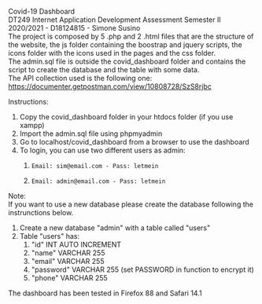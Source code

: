 Covid-19 Dashboard  
DT249 Internet Application Development Assessment
Semester II 2020/2021 - D18124815 - Simone Susino\
The project is composed by 5 .php and 2 .html files that are the structure of the website, the js folder containing the boostrap and jquery scripts,
the icons folder with the icons used in the pages and the css folder.
\
The admin.sql file is outside the covid_dashboard folder and contains the script to create the database and the table with some data.
\
The API collection used is the following one:
https://documenter.getpostman.com/view/10808728/SzS8rjbc

Instructions:
1. Copy the covid_dashboard folder in your htdocs folder (if you use xampp)
2. Import the admin.sql file using phpmyadmin
3. Go to localhost/covid_dashboard from a browser to use the dashboard
4. To login, you can use two different users as admin:
    1.     Email: sim@email.com - Pass: letmein
    2.     Email: admin@email.com - Pass: letmein


Note: \
If you want to use a new database please create the database following the instrunctions below.
1. Create a new database "admin" with a table called "users"
2. Table "users" has:
   1. "id" INT AUTO INCREMENT
   2. "name" VARCHAR 255
   3. "email" VARCHAR 255
   4. "password" VARCHAR 255 (set PASSWORD in function to encrypt it) 
   5. "phone" VARCHAR 255 
   
The dashboard has been tested in Firefox 88 and Safari 14.1 





